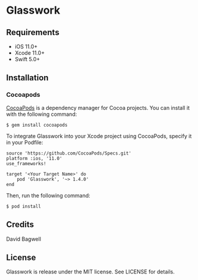 # Glasswork

## Requirements

- iOS 11.0+
- Xcode 11.0+
- Swift 5.0+

## Installation

### Cocoapods

[CocoaPods](https://cocoapods.org/) is a dependency manager for Cocoa projects. You can install it with the following command:

```
$ gem install cocoapods
```

To integrate Glasswork into your Xcode project using CocoaPods, specify it in your Podfile:

```
source 'https://github.com/CocoaPods/Specs.git'
platform :ios, '11.0'
use_frameworks!

target '<Your Target Name>' do
    pod 'Glasswork', '~> 1.4.0'
end
```

Then, run the following command:

```
$ pod install
```

## Credits

David Bagwell

## License

Glasswork is release under the MIT license. See LICENSE for details.

